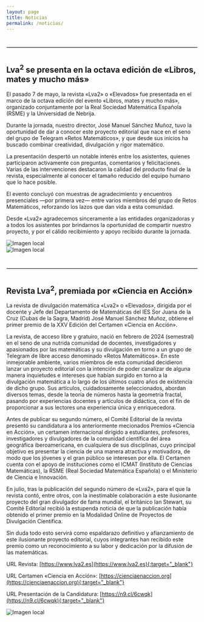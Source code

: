 ```yaml
---
layout: page
title: Noticias
permalink: /noticias/
---
```


<div style="margin: 40px 0;">
  <hr style="border: 1px solid #ccc;">
</div>


##  Lva<sup>2</sup> se presenta en la octava edición de «Libros, mates y mucho más»

El pasado 7 de mayo, la revista «Lva2» o «Elevados» fue presentada en el marco de la octava edición del evento «Libros, mates y mucho más», organizado conjuntamente por la Real Sociedad Matemática Española (RSME) y la Universidad de Nebrija.

Durante la jornada, nuestro director, José Manuel Sánchez Muñoz, tuvo la oportunidad de dar a conocer este proyecto editorial que nace en el seno del grupo de Telegram «Retos Matemáticos», y que desde sus inicios ha buscado combinar creatividad, divulgación y rigor matemático.

La presentación despertó un notable interés entre los asistentes, quienes participaron activamente con preguntas, comentarios y felicitaciones. Varias de las intervenciones destacaron la calidad del producto final de la revista, especialmente al conocer el tamaño reducido del equipo humano que lo hace posible.

El evento concluyó con muestras de agradecimiento y encuentros presenciales —por primera vez— entre varios miembros del grupo de Retos Matemáticos, reforzando los lazos que dan vida a esta comunidad.

Desde «Lva2» agradecemos sinceramente a las entidades organizadoras y a todos los asistentes por brindarnos la oportunidad de compartir nuestro proyecto, y por el cálido recibimiento y apoyo recibido durante la jornada.

<img src="{{site.baseurl}}/images/noticia2_1.jpg" alt="Imagen local" style="display: block; margin: auto;">

<img src="{{site.baseurl}}/images/noticia2_2.jpg" alt="Imagen local" style="display: block; margin: auto;">

<div style="margin: 40px 0;">
  <hr style="border: 1px solid #ccc;">
</div>


##  Revista Lva<sup>2</sup>, premiada por «Ciencia en Acción»

La revista de divulgación matemática «Lva2» o «Elevados», dirigida por el docente y Jefe del Departamento de Matemáticas del IES Sor Juana de la Cruz (Cubas de la Sagra, Madrid) José Manuel Sánchez Muñoz, obtiene el primer premio de la XXV Edición del Certamen «Ciencia en Acción».

La revista, de acceso libre y gratuiro, nació en febrero de 2024 (semestral) en el seno de una nutrida comunidad de docentes, investigadores y apasionados por las matemáticas y su divulgación en torno a un grupo de Telegram de libre acceso denominado «Retos Matemáticos». En este inmejorable ambiente, varios miembros de esta comunidad decidieron lanzar un proyecto editorial con la intención de poder canalizar de alguna manera inquietudes e intereses que habían surgido en torno a la divulgación matemática a lo largo de los últimos cuatro años de existencia de dicho grupo. Sus artículos, cuidadosamente seleccionados, abordan diversos temas, desde la teoría de números hasta la geometría fractal, pasando por experiencias docentes y artículos de didáctica, con el fin de proporcionar a sus lectores una experiencia única y enriquecedora.

Antes de publicar su segundo número, el Comité Editorial de la revista presentó su candidatura a los anteriormente mecionados Premios «Ciencia en Acción», un certamen internacional dirigido a estudiantes, profesores, investigadores y divulgadores de la comunidad científica del área geográfica iberoamericana, en cualquiera de sus disciplinas, cuyo principal objetivo es presentar la ciencia de una manera atractiva y motivadora, de modo que los jóvenes y el gran público se interesen por ella. El Certamen cuenta con el apoyo de instituciones como el ICMAT (Instituto de Ciencias Matemáticas), la RSME (Real Sociedad Matemática Española) o el Ministerio de Ciencia e Innovación.

En julio, tras la publicación del segundo número de «Lva2», para el que la revista contó, entre otros, con la inestimable colaboración a este ilusionante proyecto del gran divulgador de fama mundial, el británico Ian Stewart, su Comité Editorial recibió la estupenda noticia de que la publicación había obtenido el primer premio en la Modalidad Online de Proyectos de Divulgación Científica.

Sin duda todo esto servirá como espaldarazo definitivo y afianzamiento de este ilusionante proyecto editorial, cuyos integrantes han recibido este premio como un reconocimiento a su labor y dedicación por la difusión de las matemáticas.

URL Revista: [https://www.lva2.es](https://www.lva2.es){:target="_blank"}

URL Certamen «Ciencia en Acción»: [https://cienciaenaccion.org](https://cienciaenaccion.org){:target="_blank"}

URL Presentación de la Candidatura: [https://n9.cl/6cwqk](https://n9.cl/6cwqk){:target="_blank"}

<img src="{{site.baseurl}}/images/imagen_noticia.png" alt="Imagen local" style="display: block; margin: auto;">
